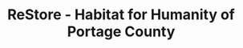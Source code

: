 ---
title: "ReStore - Habitat for Humanity of Portage County"
url: /kent/restore-habitat-for-humanity-of-portage-county/
shop: Gebrauchtwaren
---